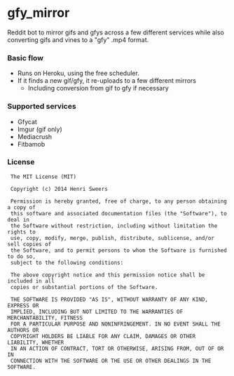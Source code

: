 gfy_mirror
==========

Reddit bot to mirror gifs and gfys across a few different services while also converting gifs and vines to a "gfy" .mp4 format.

### Basic flow
- Runs on Heroku, using the free scheduler.
- If it finds a new gif/gfy, it re-uploads to a few different mirrors
  - Including conversion from gif to gfy if necessary
  
### Supported services
- Gfycat
- Imgur (gif only)
- Mediacrush
- Fitbamob

### License

     The MIT License (MIT)

	 Copyright (c) 2014 Henri Sweers

	 Permission is hereby granted, free of charge, to any person obtaining a copy of
	 this software and associated documentation files (the "Software"), to deal in
	 the Software without restriction, including without limitation the rights to
	 use, copy, modify, merge, publish, distribute, sublicense, and/or sell copies of
	 the Software, and to permit persons to whom the Software is furnished to do so,
	 subject to the following conditions:

	 The above copyright notice and this permission notice shall be included in all
	 copies or substantial portions of the Software.

	 THE SOFTWARE IS PROVIDED "AS IS", WITHOUT WARRANTY OF ANY KIND, EXPRESS OR
	 IMPLIED, INCLUDING BUT NOT LIMITED TO THE WARRANTIES OF MERCHANTABILITY, FITNESS
	 FOR A PARTICULAR PURPOSE AND NONINFRINGEMENT. IN NO EVENT SHALL THE AUTHORS OR
	 COPYRIGHT HOLDERS BE LIABLE FOR ANY CLAIM, DAMAGES OR OTHER LIABILITY, WHETHER
	 IN AN ACTION OF CONTRACT, TORT OR OTHERWISE, ARISING FROM, OUT OF OR IN
	 CONNECTION WITH THE SOFTWARE OR THE USE OR OTHER DEALINGS IN THE SOFTWARE.